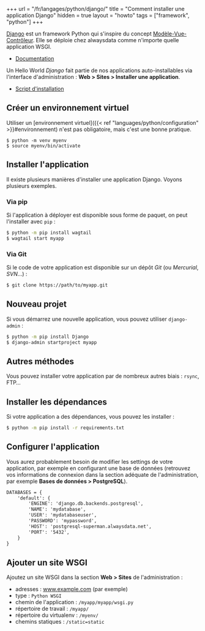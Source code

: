 +++
url = "/fr/langages/python/django/"
title = "Comment installer une application Django"
hidden = true
layout = "howto"
tags = ["framework", "python"]
+++

[Django](https://www.djangoproject.com/) est un framework Python qui s'inspire du concept [Modèle-Vue-Contrôleur](https://fr.wikipedia.org/wiki/Mod%C3%A8le-Vue-Contr%C3%B4leur). Elle se déploie chez alwaysdata comme n'importe quelle application WSGI.

- [Documentation](https://docs.djangoproject.com/)

Un Hello World *Django* fait partie de nos applications auto-installables via l'interface d'administration : **Web > Sites > Installer une application**.

- [Script d'installation](https://admin.alwaysdata.com/site/application/script/18/detail/)

## Créer un environnement virtuel

Utiliser un [environnement virtuel]({{< ref "languages/python/configuration" >}}#environnement) n'est pas obligatoire, mais c'est une bonne pratique.

```
$ python -m venv myenv
$ source myenv/bin/activate
```

## Installer l'application

Il existe plusieurs manières d'installer une application Django. Voyons plusieurs exemples.

### Via pip

Si l'application à déployer est disponible sous forme de paquet, on peut l'installer avec `pip` :

```sh
$ python -m pip install wagtail
$ wagtail start myapp
```

### Via Git

Si le code de votre application est disponible sur un dépôt *Git* (ou *Mercurial*, *SVN*…) :

```sh
$ git clone https://path/to/myapp.git
```

## Nouveau projet

Si vous démarrez une nouvelle application, vous pouvez utiliser `django-admin` :

```sh
$ python -m pip install Django
$ django-admin startproject myapp
```

## Autres méthodes

Vous pouvez installer votre application par de nombreux autres biais : `rsync`, FTP…

## Installer les dépendances

Si votre application a des dépendances, vous pouvez les installer :

```sh
$ python -m pip install -r requirements.txt
```

## Configurer l'application

Vous aurez probablement besoin de modifier les settings de votre application, par exemple en configurant une base de données (retrouvez vos informations de connexion dans la section adéquate de l'administration, par exemple **Bases de données > PostgreSQL**).

```txt
DATABASES = {
    'default': {
        'ENGINE': 'django.db.backends.postgresql',
        'NAME': 'mydatabase',
        'USER': 'mydatabaseuser',
        'PASSWORD': 'mypassword',
        'HOST': 'postgresql-superman.alwaysdata.net',
        'PORT': '5432',
    }
}
```

## Ajouter un site WSGI

Ajoutez un site WSGI dans la section **Web > Sites** de l'administration :

* adresses : www.example.com (par exemple)
* type : `Python WSGI`
* chemin de l'application : `/myapp/myapp/wsgi.py`
* répertoire de travail : `/myapp/`
* répertoire du virtualenv : `/myenv/`
* chemins statiques : `/static=static`
